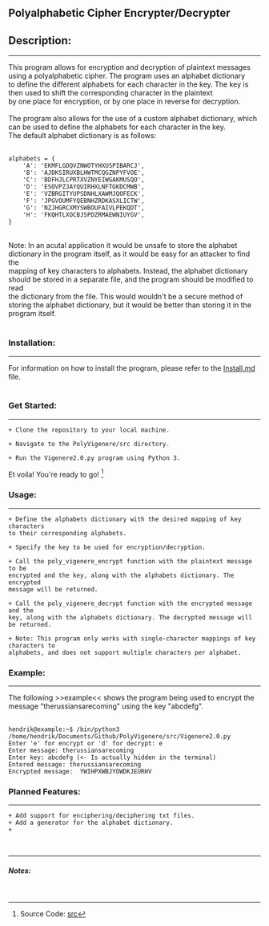## Polyalphabetic Cipher Encrypter/Decrypter

## Description:<br>
<hr>
This program allows for encryption and decryption of plaintext messages using a polyalphabetic cipher. The program uses an alphabet dictionary <br>
to define the different alphabets for each character in the key. The key is then used to shift the corresponding character in the plaintext <br>
by one place for encryption, or by one place in reverse for decryption. <br>
<br>
The program also allows for the use of a custom alphabet dictionary, which can be used to define the alphabets for each character in the key. <br>
The default alphabet dictionary is as follows:<br> <br>  

```
alphabets = {
    'A': 'EKMFLGDQVZNWOTYHXUSPIBARCJ',
    'B': 'AJDKSIRUXBLHWTMCQGZNPYFVOE',
    'C': 'BDFHJLCPRTXVZNYEIWGAKMUSQO',
    'D': 'ESOVPZJAYQUIRHXLNFTGKDCMWB',
    'E': 'VZBRGITYUPSDNHLXAWMJQOFECK',
    'F': 'JPGVOUMFYQEBNHZRDKASXLICTW',
    'G': 'NZJHGRCXMYSWBOUFAIVLPEKQDT',
    'H': 'FKQHTLXOCBJSPDZRMAEWNIUYGV',
} 
```

<br>
Note: In an acutal application it would be unsafe to store the alphabet dictionary in the program itself, as it would be easy for an attacker to find the <br>
mapping of key characters to alphabets. Instead, the alphabet dictionary should be stored in a separate file, and the program should be modified to read <br>
the dictionary from the file. This would wouldn't be a secure method of storing the alphabet dictionary, but it would be better than storing it in the program itself.<br><br>

### Installation:<br>
<hr>

For information on how to install the program, please refer to the [Install.md](https://github.com/hookahtagen/PolyVigenere/blob/main/src/Install.md) file. <br><br>


### Get Started:<br>
<hr>


    + Clone the repository to your local machine.

    + Navigate to the PolyVigenere/src directory.

    + Run the Vigenere2.0.py program using Python 3.


Et voila! You're ready to go! [^src]


### Usage:<br>
<hr>


    + Define the alphabets dictionary with the desired mapping of key characters
    to their corresponding alphabets.

    + Specify the key to be used for encryption/decryption.

    + Call the poly_vigenere_encrypt function with the plaintext message to be
    encrypted and the key, along with the alphabets dictionary. The encrypted
    message will be returned.

    + Call the poly_vigenere_decrypt function with the encrypted message and the 
    key, along with the alphabets dictionary. The decrypted message will be returned.

    + Note: This program only works with single-character mappings of key characters to
    alphabets, and does not support multiple characters per alphabet.


### Example:<br>
<hr>

The following >>example<< shows the program being used to encrypt the message "therussiansarecoming" using the key "abcdefg". <br><br>

```console
hendrik@example:~$ /bin/python3 /home/hendrik/Documents/Github/PolyVigenere/src/Vigenere2.0.py
Enter 'e' for encrypt or 'd' for decrypt: e
Enter message: therussiansarecoming
Enter key: abcdefg (<- Is actually hidden in the terminal)
Entered message: therussiansarecoming
Encrypted message:  YWIHPXWBJYOWDKJEURHV
```



### Planned Features:<br>
<hr>


    + Add support for enciphering/deciphering txt files.
    + Add a generator for the alphabet dictionary.
    + 

<br>
<hr>

##### Notes:<br>
<br>

[^src]: Source Code: [src](https://github.com/hookahtagen/PolyVigenere/blob/main/src/)